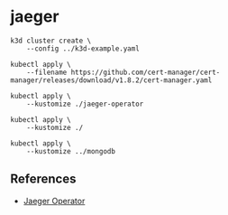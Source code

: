 # jaeger

```
k3d cluster create \
    --config ../k3d-example.yaml

kubectl apply \
    --filename https://github.com/cert-manager/cert-manager/releases/download/v1.8.2/cert-manager.yaml

kubectl apply \
    --kustomize ./jaeger-operator

kubectl apply \
    --kustomize ./
```

```
kubectl apply \
    --kustomize ../mongodb
```

## References

* [Jaeger Operator](https://www.jaegertracing.io/docs/1.37/operator/)

